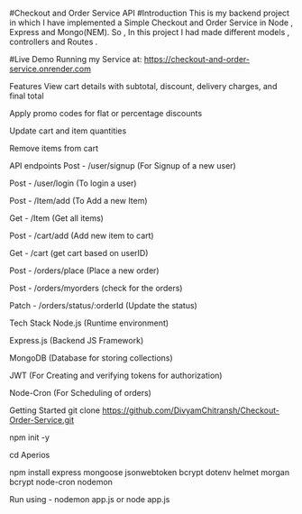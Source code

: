 #Checkout and Order Service API
#Introduction
This is my backend project in which I have implemented a Simple Checkout and Order Service in Node , Express and Mongo(NEM). So , In this project I had made different models , controllers and Routes .

#Live Demo
Running my Service at: https://checkout-and-order-service.onrender.com

Features
View cart details with subtotal, discount, delivery charges, and final total

Apply promo codes for flat or percentage discounts

Update cart and item quantities

Remove items from cart

API endpoints
Post - /user/signup (For Signup of a new user)

Post - /user/login (To login a user)

Post - /Item/add (To Add a new Item)

Get - /Item (Get all items)

Post - /cart/add (Add new item to cart)

Get - /cart (get cart based on userID)

Post - /orders/place (Place a new order)

Post - /orders/myorders (check for the orders)

Patch - /orders/status/:orderId (Update the status)

Tech Stack
Node.js (Runtime environment)

Express.js (Backend JS Framework)

MongoDB (Database for storing collections)

JWT (For Creating and verifying tokens for authorization)

Node-Cron (For Scheduling of orders)

Getting Started
git clone https://github.com/DivyamChitransh/Checkout-Order-Service.git

npm init -y

cd Aperios 

npm install express mongoose jsonwebtoken bcrypt dotenv helmet morgan bcrypt node-cron nodemon

Run using - nodemon app.js or node app.js
